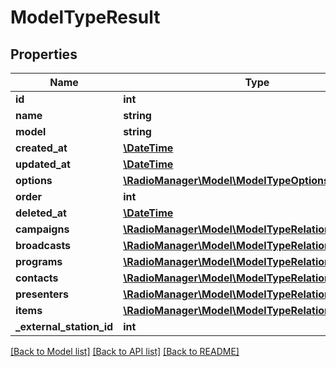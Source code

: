 # ModelTypeResult

## Properties
Name | Type | Description | Notes
------------ | ------------- | ------------- | -------------
**id** | **int** |  | 
**name** | **string** |  | [optional] 
**model** | **string** |  | [optional] 
**created_at** | [**\DateTime**](\DateTime.md) |  | [optional] 
**updated_at** | [**\DateTime**](\DateTime.md) |  | [optional] 
**options** | [**\RadioManager\Model\ModelTypeOptions**](ModelTypeOptions.md) |  | [optional] 
**order** | **int** |  | [optional] 
**deleted_at** | [**\DateTime**](\DateTime.md) |  | [optional] 
**campaigns** | [**\RadioManager\Model\ModelTypeRelationsCampaigns**](ModelTypeRelationsCampaigns.md) |  | [optional] 
**broadcasts** | [**\RadioManager\Model\ModelTypeRelationsBroadcasts**](ModelTypeRelationsBroadcasts.md) |  | [optional] 
**programs** | [**\RadioManager\Model\ModelTypeRelationsPrograms**](ModelTypeRelationsPrograms.md) |  | [optional] 
**contacts** | [**\RadioManager\Model\ModelTypeRelationsContacts**](ModelTypeRelationsContacts.md) |  | [optional] 
**presenters** | [**\RadioManager\Model\ModelTypeRelationsPresenters**](ModelTypeRelationsPresenters.md) |  | [optional] 
**items** | [**\RadioManager\Model\ModelTypeRelationsItems**](ModelTypeRelationsItems.md) |  | [optional] 
**_external_station_id** | **int** |  | [optional] 

[[Back to Model list]](../README.md#documentation-for-models) [[Back to API list]](../README.md#documentation-for-api-endpoints) [[Back to README]](../README.md)


